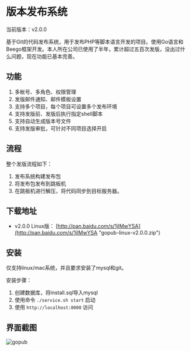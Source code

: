 # 版本发布系统

当前版本：v2.0.0

基于Git的代码发布系统，用于发布PHP等脚本语言开发的项目。使用Go语言和Beego框架开发。本人所在公司已使用了半年，累计超过五百次发版，没出过什么问题，现在功能已基本完善。

## 功能

1. 多帐号、多角色、权限管理
2. 发版邮件通知、邮件模板设置
3. 支持多个项目，每个项目可设置多个发布环境
4. 支持发版前、发版后执行指定shell脚本
5. 支持自动生成版本号文件
6. 支持发版审批，可针对不同项目选择开启

## 流程

整个发版流程如下：

1. 发布系统构建发布包
2. 将发布包发布到跳板机
3. 在跳板机进行解压，将代码同步到目标服务器。

## 下载地址

- v2.0.0 Linux版： [http://pan.baidu.com/s/1jIMwYSA](http://pan.baidu.com/s/1jIMwYSA "gopub-linux-v2.0.0.zip")

## 安装

仅支持linux/mac系统，并且要求安装了mysql和git。

安装步骤：

1. 创建数据库，将install.sql导入mysql
2. 使用命令 `./service.sh start` 启动
3. 使用 `http://localhost:8000` 访问

## 界面截图

![gopub](https://raw.githubusercontent.com/lisijie/gopub/master/screenshot.png)